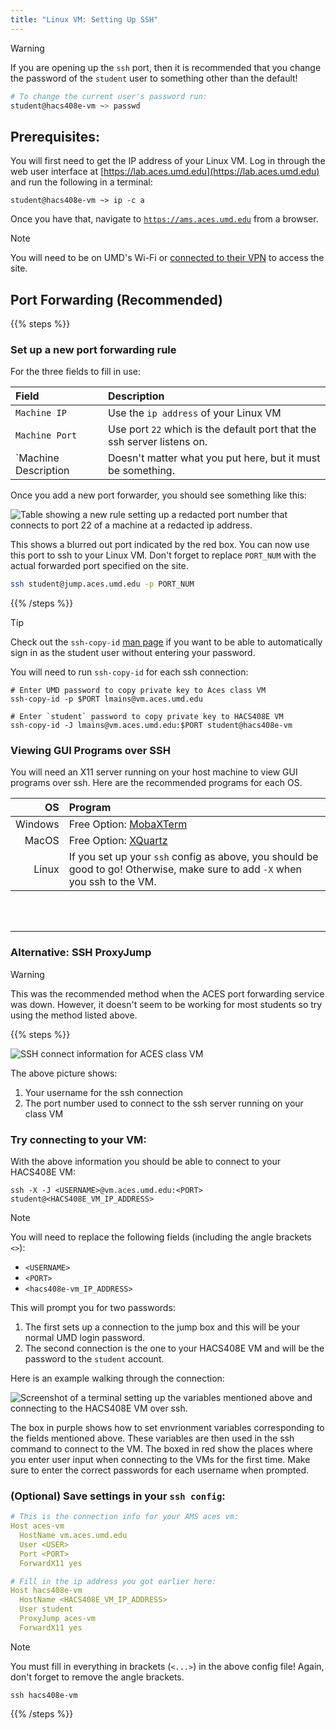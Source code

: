 ```yaml
---
title: "Linux VM: Setting Up SSH"
---
```


> [!WARNING]
>
> If you are opening up the `ssh` port, then it is recommended that you change
> the password of the `student` user to something other than the default!
>
> ```sh {filename=Bash}
> # To change the current user's password run:
> student@hacs408e-vm ~> passwd
> ```

## Prerequisites:

You will first need to get the IP address of your Linux VM. Log in through the
web user interface at [https://lab.aces.umd.edu](https://lab.aces.umd.edu) and
run the following in a terminal:

```{filename=Bash}
student@hacs408e-vm ~> ip -c a
```

Once you have that, navigate to
[`https://ams.aces.umd.edu`](https://ams.aces.umd.edu) from a browser.

> [!NOTE]
> You will need to be on UMD's Wi-Fi or
> [connected to their VPN](https://itsupport.umd.edu/itsupport?id=kb_article_view&sysparm_article=KB0016076)
> to access the site.

## Port Forwarding (Recommended)

{{% steps %}}

### Set up a new port forwarding rule

For the three fields to fill in use:

| Field                | Description                                                             |
| :------------------- | :---------------------------------------------------------------------- |
| `Machine IP`         | Use the `ip address` of your Linux VM                                   |
| `Machine Port`       | Use port `22` which is the default port that the ssh server listens on. |
| `Machine Description | Doesn't matter what you put here, but it must be something.             |

Once you add a new port forwarder, you should see something like this:

![](./port_forward_ssh.png "Table showing a new rule setting up a redacted port number that connects to port 22 of a machine at a redacted ip address.")

This shows a blurred out port indicated by the red box. You can now use this
port to ssh to your Linux VM. Don't forget to replace `PORT_NUM` with the actual
forwarded port specified on the site.

```sh {filename=Shell}
ssh student@jump.aces.umd.edu -p PORT_NUM
```

{{% /steps %}}

> [!TIP]
> Check out the `ssh-copy-id`
> [man page](https://man7.org/linux/man-pages/man1/ssh-copy-id.1.html) if you
> want to be able to automatically sign in as the student user without entering
> your password.
>
> You will need to run `ssh-copy-id` for each ssh connection:
>
> ```shell
> # Enter UMD password to copy private key to Aces class VM
> ssh-copy-id -p $PORT lmains@vm.aces.umd.edu
>
> # Enter `student` password to copy private key to HACS408E VM
> ssh-copy-id -J lmains@vm.aces.umd.edu:$PORT student@hacs408e-vm
> ```

### Viewing GUI Programs over SSH

You will need an X11 server running on your host machine to view GUI programs
over ssh. Here are the recommended programs for each OS.

|      OS | Program                                                                                                                      |
| ------: | :--------------------------------------------------------------------------------------------------------------------------- |
| Windows | Free Option: [MobaXTerm](https://mobaxterm.mobatek.net/)                                                                     |
|   MacOS | Free Option: [XQuartz](https://www.xquartz.org/)                                                                             |
|   Linux | If you set up your `ssh` config as above, you should be good to go! Otherwise, make sure to add `-X` when you ssh to the VM. |

<br></br>

---

### Alternative: SSH ProxyJump

> [!WARNING]
>
> This was the recommended method when the ACES port forwarding service was
> down. However, it doesn't seem to be working for most students so try using
> the method listed above.

{{% steps %}}

![](./ams_ssh_port_info.png "SSH connect information for ACES class VM")

The above picture shows:

1. Your username for the ssh connection
2. The port number used to connect to the ssh server running on your class VM

### Try connecting to your VM:

With the above information you should be able to connect to your HACS408E VM:

```{filename="Run in a Terminal"}
ssh -X -J <USERNAME>@vm.aces.umd.edu:<PORT> student@<HACS408E_VM_IP_ADDRESS>
```

> [!NOTE]
>
> You will need to replace the following fields (including the angle brackets
> `<>`):
>
> - `<USERNAME>`
> - `<PORT>`
> - `<hacs408e-vm_IP_ADDRESS>`

This will prompt you for two passwords:

1. The first sets up a connection to the jump box and this will be your normal
   UMD login password.
2. The second connection is the one to your HACS408E VM and will be the password
   to the `student` account.

Here is an example walking through the connection:

![](./ssh_connection_example.png "Screenshot of a terminal setting up the variables mentioned above and connecting to the HACS408E VM over ssh.")

The box in purple shows how to set envrionment variables corresponding to the
fields mentioned above. These variables are then used in the ssh command to
connect to the VM. The boxed in red show the places where you enter user input
when connecting to the VMs for the first time. Make sure to enter the correct
passwords for each username when prompted.

### (Optional) Save settings in your `ssh config`:

```yaml {filename="$HOME/.ssh/config/"}
# This is the connection info for your AMS aces vm:
Host aces-vm
  HostName vm.aces.umd.edu
  User <USER>
  Port <PORT>
  ForwardX11 yes

# Fill in the ip address you got earlier here:
Host hacs408e-vm
  HostName <HACS408E_VM_IP_ADDRESS>
  User student
  ProxyJump aces-vm
  ForwardX11 yes
```

> [!NOTE]
> You must fill in everything in brackets (`<...>`) in the above config file!
> Again, don't forget to remove the angle brackets.

```{filename=Bash}
ssh hacs408e-vm
```

{{% /steps %}}
